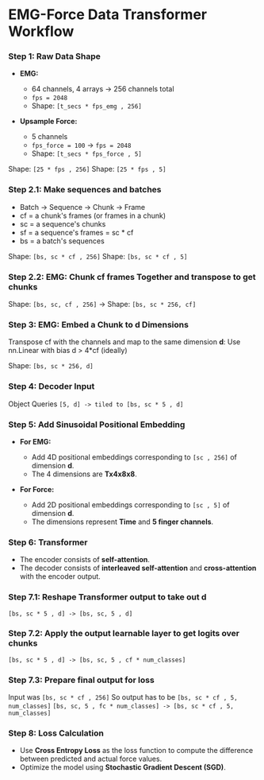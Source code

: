# EMG-Force Data Transformer Workflow

### **Step 1: Raw Data Shape**
- **EMG:**
  - 64 channels, 4 arrays → 256 channels total
  - `fps = 2048`
  - Shape: `[t_secs * fps_emg , 256]`
  
- **Upsample Force:**
  - 5 channels
  - `fps_force = 100` -> `fps = 2048`
  - Shape: `[t_secs * fps_force , 5]`

Shape: `[25 * fps , 256]`
Shape: `[25 * fps , 5]`

### **Step 2.1: Make sequences and batches**
  - Batch -> Sequence -> Chunk -> Frame
  - cf = a chunk's frames (or frames in a chunk)
  - sc = a sequence's chunks
  - sf = a sequence's frames = sc * cf
  - bs = a batch's sequences

Shape: `[bs, sc * cf , 256]`
Shape: `[bs, sc * cf , 5]`

### **Step 2.2: EMG: Chunk cf frames Together** and transpose to get chunks

Shape: `[bs, sc, cf , 256]` -> Shape: `[bs, sc * 256, cf]`

### **Step 3: EMG: Embed a Chunk to d Dimensions**
Transpose cf with the channels and map to the same dimension **d**:
Use nn.Linear with bias
d > 4*cf (ideally)

Shape: `[bs, sc * 256, d]`

### **Step 4: Decoder Input**
Object Queries
`[5, d] -> tiled to [bs, sc * 5 , d]`

### **Step 5: Add Sinusoidal Positional Embedding**
- **For EMG:**
  - Add 4D positional embeddings corresponding to `[sc , 256]` of dimension **d**.
  - The 4 dimensions are **Tx4x8x8**.

- **For Force:**
  - Add 2D positional embeddings corresponding to `[sc , 5]` of dimension **d**.
  - The dimensions represent **Time** and **5 finger channels**.


### **Step 6: Transformer**
- The encoder consists of **self-attention**.
- The decoder consists of **interleaved self-attention** and **cross-attention** with the encoder output.

### **Step 7.1: Reshape Transformer output to take out d**
`[bs, sc * 5 , d] -> [bs, sc, 5 , d]` 

### **Step 7.2: Apply the output learnable layer to get logits over chunks**
`[bs, sc * 5 , d] -> [bs, sc, 5 , cf * num_classes]` 

### **Step 7.3: Prepare final output for loss**
Input was `[bs, sc * cf , 256]`
So output has to be `[bs, sc * cf , 5, num_classes]`
`[bs, sc, 5 , fc * num_classes] -> [bs, sc * cf , 5, num_classes]` 

### **Step 8: Loss Calculation**
- Use **Cross Entropy Loss** as the loss function to compute the difference between predicted and actual force values.
- Optimize the model using **Stochastic Gradient Descent (SGD)**.
